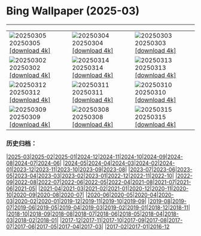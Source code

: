 # Bing Wallpaper (2025-03)
**************

<table><tr><td><img src="https://www.bing.com/th?id=OHR.SuratThani_EN-IN8229875017_1920x1080.jpg" alt="20250305"> 20250305 <a href="https://www.bing.com/th?id=OHR.SuratThani_EN-IN8229875017_UHD.jpg">[download 4k]</a></td><td><img src="https://www.bing.com/th?id=OHR.CharminarInterior_EN-IN8277108319_1920x1080.jpg" alt="20250304"> 20250304 <a href="https://www.bing.com/th?id=OHR.CharminarInterior_EN-IN8277108319_UHD.jpg">[download 4k]</a></td><td><img src="https://www.bing.com/th?id=OHR.HornbillPair_EN-IN8859837972_1920x1080.jpg" alt="20250303"> 20250303 <a href="https://www.bing.com/th?id=OHR.HornbillPair_EN-IN8859837972_UHD.jpg">[download 4k]</a></td></tr><tr><td><img src="https://www.bing.com/th?id=OHR.EucalyptusForest_EN-IN9152358934_1920x1080.jpg" alt="20250302"> 20250302 <a href="https://www.bing.com/th?id=OHR.EucalyptusForest_EN-IN9152358934_UHD.jpg">[download 4k]</a></td><td><img src="https://www.bing.com/th?id=OHR.ForumRomanum_EN-IN5328883568_1920x1080.jpg" alt="20250314"> 20250314 <a href="https://www.bing.com/th?id=OHR.ForumRomanum_EN-IN5328883568_UHD.jpg">[download 4k]</a></td><td><img src="https://www.bing.com/th?id=OHR.NandgaonHoli_EN-IN5066984939_1920x1080.jpg" alt="20250313"> 20250313 <a href="https://www.bing.com/th?id=OHR.NandgaonHoli_EN-IN5066984939_UHD.jpg">[download 4k]</a></td></tr><tr><td><img src="https://www.bing.com/th?id=OHR.GalapagosIguana_EN-IN4738596346_1920x1080.jpg" alt="20250312"> 20250312 <a href="https://www.bing.com/th?id=OHR.GalapagosIguana_EN-IN4738596346_UHD.jpg">[download 4k]</a></td><td><img src="https://www.bing.com/th?id=OHR.ChateauLoire_EN-IN9263169770_1920x1080.jpg" alt="20250311"> 20250311 <a href="https://www.bing.com/th?id=OHR.ChateauLoire_EN-IN9263169770_UHD.jpg">[download 4k]</a></td><td><img src="https://www.bing.com/th?id=OHR.NusaPenida_EN-IN9109539452_1920x1080.jpg" alt="20250310"> 20250310 <a href="https://www.bing.com/th?id=OHR.NusaPenida_EN-IN9109539452_UHD.jpg">[download 4k]</a></td></tr><tr><td><img src="https://www.bing.com/th?id=OHR.NappingLion_EN-IN8916779409_1920x1080.jpg" alt="20250309"> 20250309 <a href="https://www.bing.com/th?id=OHR.NappingLion_EN-IN8916779409_UHD.jpg">[download 4k]</a></td><td><img src="https://www.bing.com/th?id=OHR.KedarkanthaSummit_EN-IN0550105745_1920x1080.jpg" alt="20250308"> 20250308 <a href="https://www.bing.com/th?id=OHR.KedarkanthaSummit_EN-IN0550105745_UHD.jpg">[download 4k]</a></td><td><img src="https://www.bing.com/th?id=OHR.PandaSnow_EN-IN5935458208_1920x1080.jpg" alt="20250315"> 20250315 <a href="https://www.bing.com/th?id=OHR.PandaSnow_EN-IN5935458208_UHD.jpg">[download 4k]</a></td></tr></table>

### 历史归档：

|[2025-03](/2025-03.md)|[2025-02](/../2025-02/2025-02.md)|[2025-01](/../2025-01/2025-01.md)|[2024-12](/../2024-12/2024-12.md)|[2024-11](/../2024-11/2024-11.md)|[2024-10](/../2024-10/2024-10.md)|[2024-09](/../2024-09/2024-09.md)|[2024-08](/../2024-08/2024-08.md)|[2024-07](/../2024-07/2024-07.md)|[2024-06](/../2024-06/2024-06.md)|
|[2024-05](/../2024-05/2024-05.md)|[2024-04](/../2024-04/2024-04.md)|[2024-03](/../2024-03/2024-03.md)|[2024-02](/../2024-02/2024-02.md)|[2024-01](/../2024-01/2024-01.md)|[2023-12](/../2023-12/2023-12.md)|[2023-11](/../2023-11/2023-11.md)|[2023-10](/../2023-10/2023-10.md)|[2023-09](/../2023-09/2023-09.md)|[2023-08](/../2023-08/2023-08.md)|
|[2023-07](/../2023-07/2023-07.md)|[2023-06](/../2023-06/2023-06.md)|[2023-05](/../2023-05/2023-05.md)|[2023-04](/../2023-04/2023-04.md)|[2023-03](/../2023-03/2023-03.md)|[2023-02](/../2023-02/2023-02.md)|[2023-01](/../2023-01/2023-01.md)|[2022-12](/../2022-12/2022-12.md)|[2022-11](/../2022-11/2022-11.md)|[2022-10](/../2022-10/2022-10.md)|
|[2022-09](/../2022-09/2022-09.md)|[2022-08](/../2022-08/2022-08.md)|[2022-07](/../2022-07/2022-07.md)|[2022-06](/../2022-06/2022-06.md)|[2022-05](/../2022-05/2022-05.md)|[2022-04](/../2022-04/2022-04.md)|[2021-08](/../2021-08/2021-08.md)|[2021-07](/../2021-07/2021-07.md)|[2021-06](/../2021-06/2021-06.md)|[2021-05](/../2021-05/2021-05.md)|
|[2021-04](/../2021-04/2021-04.md)|[2021-03](/../2021-03/2021-03.md)|[2021-02](/../2021-02/2021-02.md)|[2021-01](/../2021-01/2021-01.md)|[2020-12](/../2020-12/2020-12.md)|[2020-11](/../2020-11/2020-11.md)|[2020-10](/../2020-10/2020-10.md)|[2020-09](/../2020-09/2020-09.md)|[2020-08](/../2020-08/2020-08.md)|[2020-07](/../2020-07/2020-07.md)|
|[2020-06](/../2020-06/2020-06.md)|[2020-05](/../2020-05/2020-05.md)|[2020-04](/../2020-04/2020-04.md)|[2020-03](/../2020-03/2020-03.md)|[2020-02](/../2020-02/2020-02.md)|[2020-01](/../2020-01/2020-01.md)|[2019-12](/../2019-12/2019-12.md)|[2019-11](/../2019-11/2019-11.md)|[2019-10](/../2019-10/2019-10.md)|[2019-09](/../2019-09/2019-09.md)|
|[2019-08](/../2019-08/2019-08.md)|[2019-07](/../2019-07/2019-07.md)|[2019-06](/../2019-06/2019-06.md)|[2019-05](/../2019-05/2019-05.md)|[2019-04](/../2019-04/2019-04.md)|[2019-03](/../2019-03/2019-03.md)|[2019-02](/../2019-02/2019-02.md)|[2019-01](/../2019-01/2019-01.md)|[2018-12](/../2018-12/2018-12.md)|[2018-11](/../2018-11/2018-11.md)|
|[2018-10](/../2018-10/2018-10.md)|[2018-09](/../2018-09/2018-09.md)|[2018-08](/../2018-08/2018-08.md)|[2018-07](/../2018-07/2018-07.md)|[2018-06](/../2018-06/2018-06.md)|[2018-05](/../2018-05/2018-05.md)|[2018-04](/../2018-04/2018-04.md)|[2018-03](/../2018-03/2018-03.md)|[2018-02](/../2018-02/2018-02.md)|[2018-01](/../2018-01/2018-01.md)|
|[2017-12](/../2017-12/2017-12.md)|[2017-11](/../2017-11/2017-11.md)|[2017-10](/../2017-10/2017-10.md)|[2017-09](/../2017-09/2017-09.md)|[2017-08](/../2017-08/2017-08.md)|[2017-07](/../2017-07/2017-07.md)|[2017-06](/../2017-06/2017-06.md)|[2017-05](/../2017-05/2017-05.md)|[2017-04](/../2017-04/2017-04.md)|[2017-03](/../2017-03/2017-03.md)|
|[2017-02](/../2017-02/2017-02.md)|[2017-01](/../2017-01/2017-01.md)|[2016-12](/../2016-12/2016-12.md)